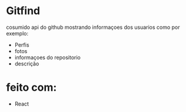 # Gitfind

cosumido api do github mostrando informaçoes dos usuarios como por exemplo: 

+ Perfis 
+ fotos  
+ informaçoes do repositorio
+ descrição

# feito com: 

+ React
